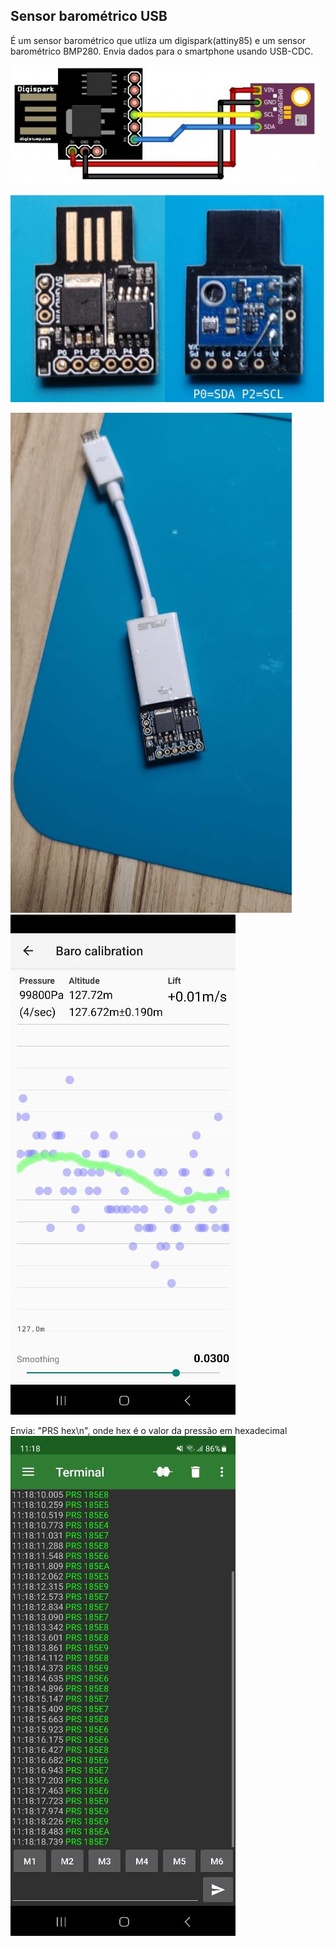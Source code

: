## Sensor barométrico USB
É um sensor barométrico que utliza um digispark(attiny85) e um sensor barométrico BMP280. 
Envia dados para o smartphone usando USB-CDC.

![image4](images/image4.png)

![Ridimuim SensorTinyUSB](images/sensor_tinyUSB.jpeg)

![image1](images/image1.jpeg)
![image2](images/image2.jpeg)

Envia: "PRS hex\n", onde hex é o valor da pressão em hexadecimal
![image3](images/image3.jpeg)